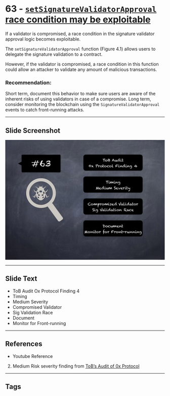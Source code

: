 
# 63 - [`setSignatureValidatorApproval` race condition may be exploitable](./`setSignatureValidatorApproval`%20race%20condition%20may%20be%20exploitable.md)

If a validator is compromised, a race condition in the signature validator approval logic becomes exploitable. 

The `setSignatureValidatorApproval` function (Figure 4.1) allows users to delegate the signature validation to a contract. 

However, if the validator is compromised, a race condition in this function could allow an attacker to validate any amount of malicious transactions.

### Recommendation:
Short term, document this behavior to make sure users are aware of the inherent risks of using validators in case of a compromise. Long term, consider monitoring the blockchain using the `SignatureValidatorApproval` events to catch front-running attacks.
___
## Slide Screenshot
![063.png](../../images/7.%20Audit%20Findings%20101/063.png)
___
## Slide Text
- ToB Audit Ox Protocol Finding 4
- Timing
- Medium Severity
- Compromised Validator
- Sig Validation Race
- Document
- Monitor for Front-running
___
## References
- Youtube Reference
2. Medium Risk severity finding from [ToB’s Audit of 0x Protocol](https://github.com/trailofbits/publications/blob/master/reviews/0x-protocol.pdf)
___
## Tags
